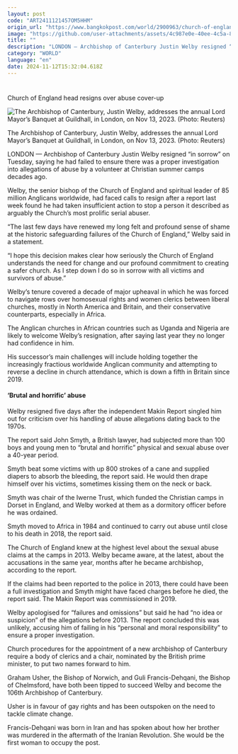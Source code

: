 ```yaml
---
layout: post
code: "ART2411121457OM5HHM"
origin_url: "https://www.bangkokpost.com/world/2900963/church-of-england-head-resigns-over-abuse-cover-up"
image: "https://github.com/user-attachments/assets/4c987e0e-40ee-4c5a-8bff-f7960a1774cc"
title: ""
description: "LONDON — Archbishop of Canterbury Justin Welby resigned “in sorrow” on Tuesday, saying he had failed to ensure there was a proper investigation into allegations of abuse by a volunteer at Christian summer camps decades ago."
category: "WORLD"
language: "en"
date: 2024-11-12T15:32:04.618Z
---
```


# 

Church of England head resigns over abuse cover-up

![The Archbishop of Canterbury, Justin Welby, addresses the annual Lord Mayor’s Banquet at Guildhall, in London, on Nov 13, 2023. (Photo: Reuters)](https://static.bangkokpost.com/media/content/20241112/c1_2900963_241112205120.jpg)

The Archbishop of Canterbury, Justin Welby, addresses the annual Lord Mayor’s Banquet at Guildhall, in London, on Nov 13, 2023. (Photo: Reuters)

LONDON — Archbishop of Canterbury Justin Welby resigned “in sorrow” on Tuesday, saying he had failed to ensure there was a proper investigation into allegations of abuse by a volunteer at Christian summer camps decades ago.

Welby, the senior bishop of the Church of England and spiritual leader of 85 million Anglicans worldwide, had faced calls to resign after a report last week found he had taken insufficient action to stop a person it described as arguably the Church’s most prolific serial abuser.

“The last few days have renewed my long felt and profound sense of shame at the historic safeguarding failures of the Church of England,” Welby said in a statement.

“I hope this decision makes clear how seriously the Church of England understands the need for change and our profound commitment to creating a safer church. As I step down I do so in sorrow with all victims and survivors of abuse.”

Welby’s tenure covered a decade of major upheaval in which he was forced to navigate rows over homosexual rights and women clerics between liberal churches, mostly in North America and Britain, and their conservative counterparts, especially in Africa.

The Anglican churches in African countries such as Uganda and Nigeria are likely to welcome Welby’s resignation, after saying last year they no longer had confidence in him.

His successor’s main challenges will include holding together the increasingly fractious worldwide Anglican community and attempting to reverse a decline in church attendance, which is down a fifth in Britain since 2019.

#### ‘Brutal and horrific’ abuse

Welby resigned five days after the independent Makin Report singled him out for criticism over his handling of abuse allegations dating back to the 1970s.

The report said John Smyth, a British lawyer, had subjected more than 100 boys and young men to “brutal and horrific” physical and sexual abuse over a 40-year period.

Smyth beat some victims with up 800 strokes of a cane and supplied diapers to absorb the bleeding, the report said. He would then drape himself over his victims, sometimes kissing them on the neck or back.

Smyth was chair of the Iwerne Trust, which funded the Christian camps in Dorset in England, and Welby worked at them as a dormitory officer before he was ordained.

Smyth moved to Africa in 1984 and continued to carry out abuse until close to his death in 2018, the report said.

The Church of England knew at the highest level about the sexual abuse claims at the camps in 2013. Welby became aware, at the latest, about the accusations in the same year, months after he became archbishop, according to the report.

If the claims had been reported to the police in 2013, there could have been a full investigation and Smyth might have faced charges before he died, the report said. The Makin Report was commissioned in 2019.

Welby apologised for “failures and omissions” but said he had “no idea or suspicion” of the allegations before 2013. The report concluded this was unlikely, accusing him of failing in his “personal and moral responsibility” to ensure a proper investigation.

Church procedures for the appointment of a new archbishop of Canterbury require a body of clerics and a chair, nominated by the British prime minister, to put two names forward to him.

Graham Usher, the Bishop of Norwich, and Guli Francis-Dehqani, the Bishop of Chelmsford, have both been tipped to succeed Welby and become the 106th Archbishop of Canterbury.

Usher is in favour of gay rights and has been outspoken on the need to tackle climate change.

Francis-Dehqani was born in Iran and has spoken about how her brother was murdered in the aftermath of the Iranian Revolution. She would be the first woman to occupy the post.